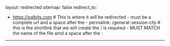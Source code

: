 layout: redirected
sitemap: false
redirect_to:
  - https://sqlbits.com  # This is where it will be redirected  - must be a complete url and a space after the -
permalink: /general-session-cfp # this is the shortlink that we will create the / is required - MUST MATCH the name of the file amd a space after the :
---
